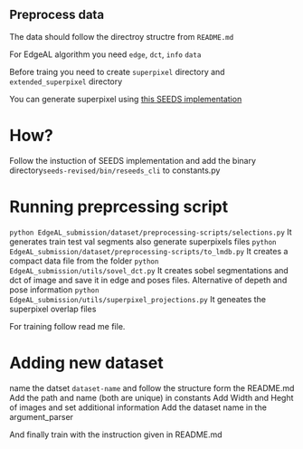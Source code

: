 ## Preprocess data
The data should follow the directroy structre from ```README.md```

For EdgeAL algorithm you need ```edge```, ```dct```, ```info``` ```data```

Before traing you need to create ```superpixel``` directory and ```extended_superpixel``` directory

You can generate superpixel using [this SEEDS implementation](https://github.com/Mak-Ta-Reque/seeds-revised) 
# How?
Follow the instuction of SEEDS implementation and add the binary directory```seeds-revised/bin/reseeds_cli``` to constants.py

# Running preprcessing script
`python EdgeAL_submission/dataset/preprocessing-scripts/selections.py` It generates train test val segments also generate superpixels files
`python EdgeAL_submission/dataset/preprocessing-scripts/to_lmdb.py` It creates a compact data file from the folder
`python EdgeAL_submission/utils/sovel_dct.py` It creates sobel segmentations and dct of image and save it in edge and poses files. Alternative of depeth and pose information
`python EdgeAL_submission/utils/superpixel_projections.py` It geneates the superpixel overlap files



For training follow read me file.


# Adding new dataset
name the datset `dataset-name` and follow the structure form the README.md
Add the path and name (both are unique) in constants
Add Width and Heght of images 
and set additional information 
Add the dataset name in the argument_parser

And finally train with the instruction given in README.md



